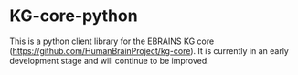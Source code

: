 # KG-core-python

This is a python client library for the EBRAINS KG core (https://github.com/HumanBrainProject/kg-core).
It is currently in an early development stage and will continue to be improved. 
 

